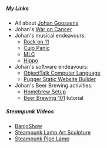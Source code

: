 ##### My Links

* All about [Johan Goossens](/index.html)
* Johan's [War on Cancer](/waroncancer.html)
* Johan's musical endeavours:
	* [Rock on 11](/rockon11)
	* [Cujo Panic](/cujopanic)
	* [MLC](/mlc)
	* [Hippo](/hippo)
* Johan's software endeavours:
	* [ObjectTalk Computer Language](https://github.com/goossens/ObjectTalk)
	* [Pugger Static Website Builder](https://github.com/goossens/Pugger)
* Johan's Beer Brewing activities:
	* [Homebrew Setup](/brewing.html)
	* [Beer Brewing 101](/brewing101.html) tutorial

##### Steampunk Videos

* [BanjoShow](https://www.youtube.com/channel/UCwzpraxiLapi_cbDAi5ZDRw)
* [Steampunk Lamp Art Sculpture](https://www.youtube.com/watch?v=yp7B-WRDoVw)
* [Steampunk Pipe Lamp](https://www.youtube.com/watch?v=4NE9xIa08KI)
